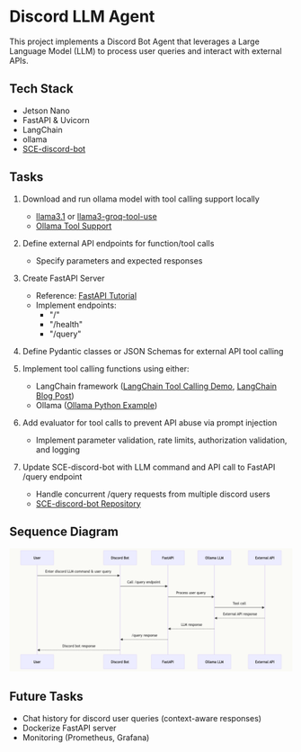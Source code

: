 # Discord LLM Agent

This project implements a Discord Bot Agent that leverages a Large Language Model (LLM) to process user queries and interact with external APIs.

## Tech Stack

- Jetson Nano
- FastAPI & Uvicorn
- LangChain
- ollama
- [SCE-discord-bot](https://github.com/SCE-Development/SCE-discord-bot)

## Tasks

1. Download and run ollama model with tool calling support locally
   - [llama3.1](https://ollama.com/library/llama3.1) or [llama3-groq-tool-use](https://ollama.com/library/llama3-groq-tool-use)
   - [Ollama Tool Support](https://ollama.com/blog/tool-support)

2. Define external API endpoints for function/tool calls
   - Specify parameters and expected responses

3. Create FastAPI Server
   - Reference: [FastAPI Tutorial](https://github.com/pnavab/university-of-github/tree/main/FastAPI-Tutorial)
   - Implement endpoints:
     - "/"
     - "/health"
     - "/query"

4. Define Pydantic classes or JSON Schemas for external API tool calling

5. Implement tool calling functions using either:
   - LangChain framework ([LangChain Tool Calling Demo](https://python.langchain.com/docs/how_to/tool_calling/), [LangChain Blog Post](https://blog.langchain.dev/tool-calling-with-langchain/))
   - Ollama ([Ollama Python Example](https://github.com/ollama/ollama-python/blob/main/examples/tools/main.py))

6. Add evaluator for tool calls to prevent API abuse via prompt injection
   - Implement parameter validation, rate limits, authorization validation, and logging

7. Update SCE-discord-bot with LLM command and API call to FastAPI /query endpoint
   - Handle concurrent /query requests from multiple discord users
   - [SCE-discord-bot Repository](https://github.com/SCE-Development/SCE-discord-bot)

## Sequence Diagram

![Sequence Diagram](./sequenceDiagram.png)


## Future Tasks

- Chat history for discord user queries (context-aware responses)
- Dockerize FastAPI server
- Monitoring (Prometheus, Grafana)